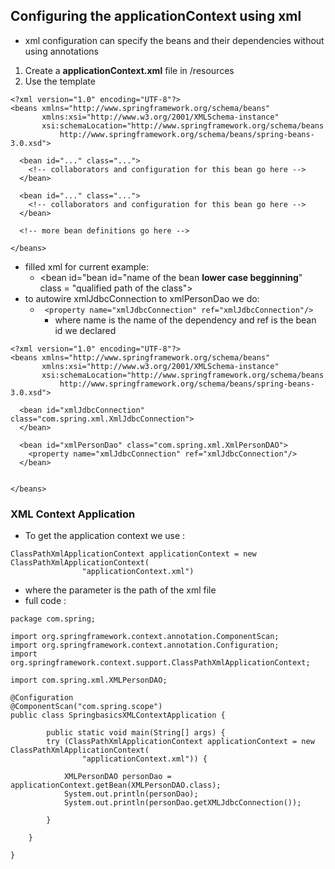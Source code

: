 ## Configuring the applicationContext using xml
- xml configuration can specify the beans and their dependencies without using annotations

1. Create a **applicationContext.xml** file in /resources
2. Use the template

```
<?xml version="1.0" encoding="UTF-8"?>
<beans xmlns="http://www.springframework.org/schema/beans"
       xmlns:xsi="http://www.w3.org/2001/XMLSchema-instance"
       xsi:schemaLocation="http://www.springframework.org/schema/beans
           http://www.springframework.org/schema/beans/spring-beans-3.0.xsd">

  <bean id="..." class="...">
    <!-- collaborators and configuration for this bean go here -->
  </bean>

  <bean id="..." class="...">
    <!-- collaborators and configuration for this bean go here -->
  </bean>

  <!-- more bean definitions go here -->

</beans>
```

- filled xml for current example:
	- <bean id="bean id="name of the bean **lower case begginning**" class = "qualified path of the class">
- to autowire xmlJdbcConnection to xmlPersonDao we do:
	- ``` <property name="xmlJdbcConnection" ref="xmlJdbcConnection"/>```
		- where name is the name of the dependency and ref is the bean id we declared 
	
```
<?xml version="1.0" encoding="UTF-8"?>
<beans xmlns="http://www.springframework.org/schema/beans"
       xmlns:xsi="http://www.w3.org/2001/XMLSchema-instance"
       xsi:schemaLocation="http://www.springframework.org/schema/beans
           http://www.springframework.org/schema/beans/spring-beans-3.0.xsd">

  <bean id="xmlJdbcConnection" class="com.spring.xml.XmlJdbcConnection">
  </bean>

  <bean id="xmlPersonDao" class="com.spring.xml.XmlPersonDAO">
  	<property name="xmlJdbcConnection" ref="xmlJdbcConnection"/>
  </bean>


</beans>
```

### XML Context Application
- To get the application context we use : 
```
ClassPathXmlApplicationContext applicationContext = new ClassPathXmlApplicationContext(
				"applicationContext.xml")
```
- where the parameter is the path of the xml file
- full code : 

```
package com.spring;

import org.springframework.context.annotation.ComponentScan;
import org.springframework.context.annotation.Configuration;
import org.springframework.context.support.ClassPathXmlApplicationContext;

import com.spring.xml.XMLPersonDAO;

@Configuration
@ComponentScan("com.spring.scope")
public class SpringbasicsXMLContextApplication {

		public static void main(String[] args) {
		try (ClassPathXmlApplicationContext applicationContext = new ClassPathXmlApplicationContext(
				"applicationContext.xml")) {

			XMLPersonDAO personDao = applicationContext.getBean(XMLPersonDAO.class);
			System.out.println(personDao);
			System.out.println(personDao.getXMLJdbcConnection());
			
		}

	}

}

```